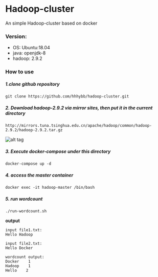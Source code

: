 # Hadoop-cluster
An simple Hadoop-cluster based on docker  

### Version:
* OS: Ubuntu:18.04
* java: openjdk-8
* hadoop: 2.9.2 

### How to use

##### 1.clone github repository

```
git clone https://github.com/hhhybb/hadoop-cluster.git
```

##### 2. Download hadoop-2.9.2 via mirror sites, then put it in the current directory

```
http://mirrors.tuna.tsinghua.edu.cn/apache/hadoop/common/hadoop-2.9.2/hadoop-2.9.2.tar.gz
```
![alt tag](https://github.com/hhhybb/hadoop-cluster/blob/master/config.jpg)

##### 3. Execute docker-compose under this directory

```
docker-compose up -d
```
  
##### 4. access the master container

```
docker exec -it hadoop-master /bin/bash
```
  
##### 5. run wordcount

```
./run-wordcount.sh
```

**output**

```
input file1.txt:
Hello Hadoop

input file2.txt:
Hello Docker

wordcount output:
Docker    1
Hadoop    1
Hello    2
```

